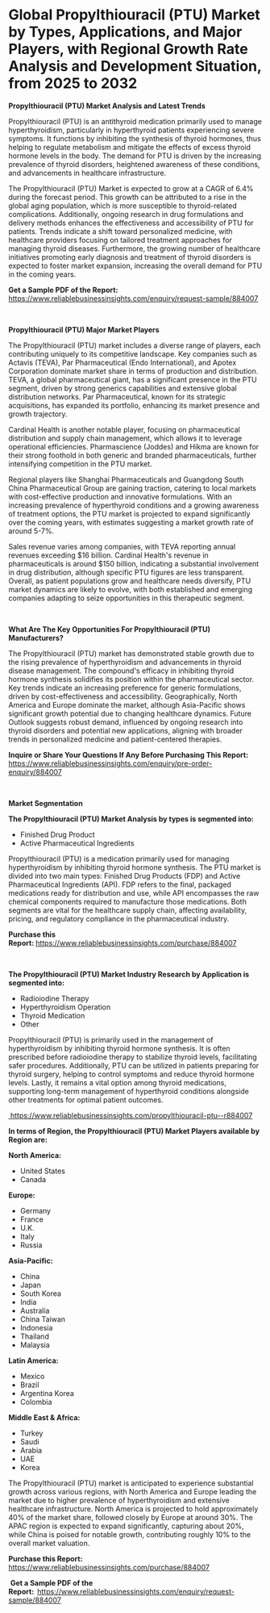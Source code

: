 <p><h1>Global Propylthiouracil (PTU) Market by Types, Applications, and Major Players, with Regional Growth Rate Analysis and Development Situation, from 2025 to 2032</h1></p><p><strong>Propylthiouracil (PTU) Market Analysis and Latest Trends</strong></p>
<p><p>Propylthiouracil (PTU) is an antithyroid medication primarily used to manage hyperthyroidism, particularly in hyperthyroid patients experiencing severe symptoms. It functions by inhibiting the synthesis of thyroid hormones, thus helping to regulate metabolism and mitigate the effects of excess thyroid hormone levels in the body. The demand for PTU is driven by the increasing prevalence of thyroid disorders, heightened awareness of these conditions, and advancements in healthcare infrastructure.</p><p>The Propylthiouracil (PTU) Market is expected to grow at a CAGR of 6.4% during the forecast period. This growth can be attributed to a rise in the global aging population, which is more susceptible to thyroid-related complications. Additionally, ongoing research in drug formulations and delivery methods enhances the effectiveness and accessibility of PTU for patients. Trends indicate a shift toward personalized medicine, with healthcare providers focusing on tailored treatment approaches for managing thyroid diseases. Furthermore, the growing number of healthcare initiatives promoting early diagnosis and treatment of thyroid disorders is expected to foster market expansion, increasing the overall demand for PTU in the coming years.</p></p>
<p><strong>Get a Sample PDF of the Report:&nbsp;</strong> <a href="https://www.reliablebusinessinsights.com/enquiry/request-sample/884007?utm_campaign=2892&utm_medium=2&utm_source=Github&utm_content=ia&utm_term=19042025&utm_id=propylthiouracil-ptu">https://www.reliablebusinessinsights.com/enquiry/request-sample/884007</a></p>
<p>&nbsp;</p>
<p><strong>Propylthiouracil (PTU) Major Market Players</strong></p>
<p><p>The Propylthiouracil (PTU) market includes a diverse range of players, each contributing uniquely to its competitive landscape. Key companies such as Actavis (TEVA), Par Pharmaceutical (Endo International), and Apotex Corporation dominate market share in terms of production and distribution. TEVA, a global pharmaceutical giant, has a significant presence in the PTU segment, driven by strong generics capabilities and extensive global distribution networks. Par Pharmaceutical, known for its strategic acquisitions, has expanded its portfolio, enhancing its market presence and growth trajectory.</p><p>Cardinal Health is another notable player, focusing on pharmaceutical distribution and supply chain management, which allows it to leverage operational efficiencies. Pharmascience (Joddes) and Hikma are known for their strong foothold in both generic and branded pharmaceuticals, further intensifying competition in the PTU market.</p><p>Regional players like Shanghai Pharmaceuticals and Guangdong South China Pharmaceutical Group are gaining traction, catering to local markets with cost-effective production and innovative formulations. With an increasing prevalence of hyperthyroid conditions and a growing awareness of treatment options, the PTU market is projected to expand significantly over the coming years, with estimates suggesting a market growth rate of around 5-7%.</p><p>Sales revenue varies among companies, with TEVA reporting annual revenues exceeding $16 billion. Cardinal Health's revenue in pharmaceuticals is around $150 billion, indicating a substantial involvement in drug distribution, although specific PTU figures are less transparent. Overall, as patient populations grow and healthcare needs diversify, PTU market dynamics are likely to evolve, with both established and emerging companies adapting to seize opportunities in this therapeutic segment.</p></p>
<p>&nbsp;</p>
<p><strong>What Are The Key Opportunities For Propylthiouracil (PTU) Manufacturers?</strong></p>
<p><p>The Propylthiouracil (PTU) market has demonstrated stable growth due to the rising prevalence of hyperthyroidism and advancements in thyroid disease management. The compound's efficacy in inhibiting thyroid hormone synthesis solidifies its position within the pharmaceutical sector. Key trends indicate an increasing preference for generic formulations, driven by cost-effectiveness and accessibility. Geographically, North America and Europe dominate the market, although Asia-Pacific shows significant growth potential due to changing healthcare dynamics. Future Outlook suggests robust demand, influenced by ongoing research into thyroid disorders and potential new applications, aligning with broader trends in personalized medicine and patient-centered therapies.</p></p>
<p><strong>Inquire or Share Your Questions If Any Before Purchasing This Report:</strong> <a href="https://www.reliablebusinessinsights.com/enquiry/pre-order-enquiry/884007?utm_campaign=2892&utm_medium=2&utm_source=Github&utm_content=ia&utm_term=19042025&utm_id=propylthiouracil-ptu">https://www.reliablebusinessinsights.com/enquiry/pre-order-enquiry/884007</a></p>
<p>&nbsp;</p>
<p><strong>Market Segmentation</strong></p>
<p><strong>The Propylthiouracil (PTU) Market Analysis by types is segmented into:</strong></p>
<p><ul><li>Finished Drug Product</li><li>Active Pharmaceutical Ingredients</li></ul></p>
<p><p>Propylthiouracil (PTU) is a medication primarily used for managing hyperthyroidism by inhibiting thyroid hormone synthesis. The PTU market is divided into two main types: Finished Drug Products (FDP) and Active Pharmaceutical Ingredients (API). FDP refers to the final, packaged medications ready for distribution and use, while API encompasses the raw chemical components required to manufacture those medications. Both segments are vital for the healthcare supply chain, affecting availability, pricing, and regulatory compliance in the pharmaceutical industry.</p></p>
<p><strong>Purchase this Report:&nbsp;</strong><a href="https://www.reliablebusinessinsights.com/purchase/884007?utm_campaign=2892&utm_medium=2&utm_source=Github&utm_content=ia&utm_term=19042025&utm_id=propylthiouracil-ptu">https://www.reliablebusinessinsights.com/purchase/884007</a></p>
<p>&nbsp;</p>
<p><strong>The Propylthiouracil (PTU) Market Industry Research by Application is segmented into:</strong></p>
<p><ul><li>Radioiodine Therapy</li><li>Hyperthyroidism Operation</li><li>Thyroid Medication</li><li>Other</li></ul></p>
<p><p>Propylthiouracil (PTU) is primarily used in the management of hyperthyroidism by inhibiting thyroid hormone synthesis. It is often prescribed before radioiodine therapy to stabilize thyroid levels, facilitating safer procedures. Additionally, PTU can be utilized in patients preparing for thyroid surgery, helping to control symptoms and reduce thyroid hormone levels. Lastly, it remains a vital option among thyroid medications, supporting long-term management of hyperthyroid conditions alongside other treatments for optimal patient outcomes.</p></p>
<p><a href="https://www.reliablebusinessinsights.com/propylthiouracil-ptu--r884007?utm_campaign=2892&utm_medium=2&utm_source=Github&utm_content=ia&utm_term=19042025&utm_id=propylthiouracil-ptu">&nbsp;https://www.reliablebusinessinsights.com/propylthiouracil-ptu--r884007</a></p>
<p><strong>In terms of Region, the Propylthiouracil (PTU) Market Players available by Region are:</strong></p>
<p>
    <p> <strong> North America: </strong>
        <ul>
            <li>United States</li>
            <li>Canada</li>
        </ul>
        </p> 
    <p> <strong> Europe: </strong>
        <ul>
            <li>Germany</li>
            <li>France</li>
            <li>U.K.</li>
            <li>Italy</li>
            <li>Russia</li>
        </ul>
        </p> 
    <p> <strong> Asia-Pacific: </strong>
        <ul>
            <li>China</li>
            <li>Japan</li>
            <li>South Korea</li>
            <li>India</li>
            <li>Australia</li>
            <li>China Taiwan</li>
            <li>Indonesia</li>
            <li>Thailand</li>
            <li>Malaysia</li>
        </ul>
        </p> 
    <p> <strong> Latin America: </strong>
        <ul>
            <li>Mexico</li>
            <li>Brazil</li>
            <li>Argentina Korea</li>
            <li>Colombia</li>
        </ul>
        </p> 
    <p> <strong> Middle East & Africa: </strong>
        <ul>
            <li>Turkey</li>
            <li>Saudi</li>
            <li>Arabia</li>
            <li>UAE</li>
            <li>Korea</li>
        </ul>
    </p>
    </p>
<p><p>The Propylthiouracil (PTU) market is anticipated to experience substantial growth across various regions, with North America and Europe leading the market due to higher prevalence of hyperthyroidism and extensive healthcare infrastructure. North America is projected to hold approximately 40% of the market share, followed closely by Europe at around 30%. The APAC region is expected to expand significantly, capturing about 20%, while China is poised for notable growth, contributing roughly 10% to the overall market valuation.</p></p>
<p><strong>Purchase this Report: </strong><a href="https://www.reliablebusinessinsights.com/purchase/884007?utm_campaign=2892&utm_medium=2&utm_source=Github&utm_content=ia&utm_term=19042025&utm_id=propylthiouracil-ptu">https://www.reliablebusinessinsights.com/purchase/884007</a></p>
<p>&nbsp;<strong>Get a Sample PDF of the Report:&nbsp;&nbsp;</strong><a href="https://www.reliablebusinessinsights.com/enquiry/request-sample/884007?utm_campaign=2892&utm_medium=2&utm_source=Github&utm_content=ia&utm_term=19042025&utm_id=propylthiouracil-ptu">https://www.reliablebusinessinsights.com/enquiry/request-sample/884007</a></p>
<p><strong></strong></p>
<p><p></p><p></p><p></p></p>